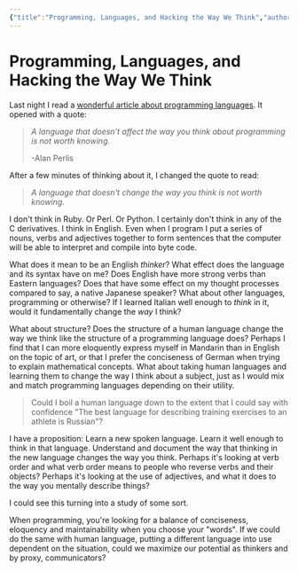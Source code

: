 ```yaml
---
{"title":"Programming, Languages, and Hacking the Way We Think","author":"Grant Muller","date":"2011-08-19T12:00:25+00:00","dg-permalink":"hacking-the-way-we-think","dg-publish":true,"tags":["code"],"lastmod":"2022-04-20T14:24:22-04:00","permalink":"/hacking-the-way-we-think/","dgPassFrontmatter":true}
---
```


# Programming, Languages, and Hacking the Way We Think

Last night I read a [wonderful article about programming languages][1]. It opened with a quote:

> _A language that doesn’t affect the way you think about programming is not worth knowing._
>
>  -Alan Perlis

After a few minutes of thinking about it, I changed the quote to read:

> _A language that doesn't change the way you think is not worth knowing._

I don't think in Ruby. Or Perl. Or Python. I certainly don't think in any of the C derivatives. I think in English. Even when I program I put a series of nouns, verbs and adjectives together to form sentences that the computer will be able to interpret and compile into byte code.

What does it mean to be an English _thinker_? What effect does the language and its syntax have on me? Does English have more strong verbs than Eastern languages? Does that have some effect on my thought processes compared to say, a native Japanese speaker? What about other languages, programming or otherwise? If I learned Italian well enough to _think_ in it, would it fundamentally change the _way_ I think?

What about structure? Does the structure of a human language change the way we think like the structure of a programming language does? Perhaps I find that I can more eloquently express myself in Mandarin than in English on the topic of art, or that I prefer the conciseness of German when trying to explain mathematical concepts. What about taking human languages and learning them to change the way I think about a subject, just as I would mix and match programming languages depending on their utility.

> Could I boil a human language down to the extent that I could say with confidence "The best language for describing training exercises to an athlete is Russian"?

I have a proposition: Learn a new spoken language. Learn it well enough to think in that language. Understand and document the way that thinking in the new language changes the way you think. Perhaps it's looking at verb order and what verb order means to people who reverse verbs and their objects? Perhaps it's looking at the use of adjectives, and what it does to the way you mentally describe things?

I could see this turning into a study of some sort.

When programming, you're looking for a balance of conciseness, eloquency and maintainability when you choose your "words". If we could do the same with human language, putting a different language into use dependent on the situation, could we maximize our potential as thinkers and by proxy, communicators?

 [1]: http://blog.fogus.me/2011/08/14/perlis-languages/
